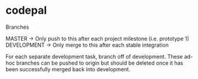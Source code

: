 # codepal

Branches

MASTER -> Only push to this after each project milestone (i.e. prototype 1)
DEVELOPMENT -> Only merge to this after each stable integration

For each separate development task, branch off of development. These ad-hoc branches can be pushed to origin but should be deleted once it has been successfully merged back into development.
